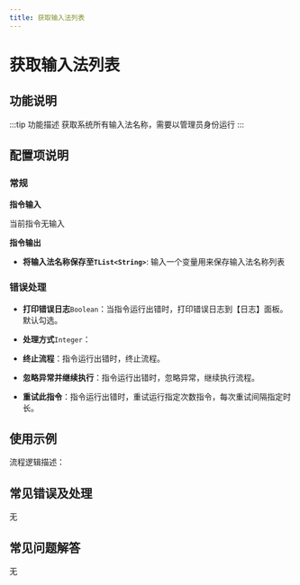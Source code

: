 ```yaml
---
title: 获取输入法列表
---
```


# 获取输入法列表

## 功能说明

:::tip 功能描述
获取系统所有输入法名称，需要以管理员身份运行
:::

## 配置项说明

### 常规

**指令输入**

当前指令无输入


**指令输出**

- **将输入法名称保存至`TList<String>`**: 输入一个变量用来保存输入法名称列表

### 错误处理

- **打印错误日志**`Boolean`：当指令运行出错时，打印错误日志到【日志】面板。默认勾选。

- **处理方式**`Integer`：

 - **终止流程**：指令运行出错时，终止流程。

 - **忽略异常并继续执行**：指令运行出错时，忽略异常，继续执行流程。

 - **重试此指令**：指令运行出错时，重试运行指定次数指令，每次重试间隔指定时长。

## 使用示例

流程逻辑描述：

## 常见错误及处理

无

## 常见问题解答

无

